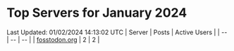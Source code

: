 # Top Servers for January 2024
Last Updated: 01/02/2024 14:13:02 UTC
| Server | Posts | Active Users |
| -- | -- | -- |
| [fosstodon.org](https://fosstodon.org/tags/PowerShell) | 2 | 2 |

